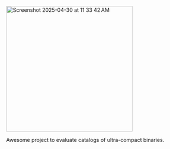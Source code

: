 
<img width="341" alt="Screenshot 2025-04-30 at 11 33 42 AM" src="https://github.com/user-attachments/assets/a31feded-20a4-4053-8a0c-4daa04bcf47c" />

Awesome project to evaluate catalogs of ultra-compact binaries.
